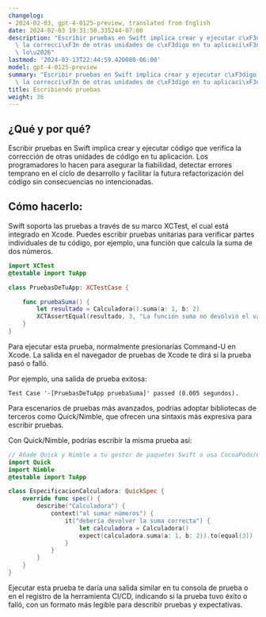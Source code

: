 ```yaml
---
changelog:
- 2024-02-03, gpt-4-0125-preview, translated from English
date: 2024-02-03 19:31:50.335244-07:00
description: "Escribir pruebas en Swift implica crear y ejecutar c\xF3digo que verifica\
  \ la correcci\xF3n de otras unidades de c\xF3digo en tu aplicaci\xF3n. Los programadores\
  \ lo\u2026"
lastmod: '2024-03-13T22:44:59.420080-06:00'
model: gpt-4-0125-preview
summary: "Escribir pruebas en Swift implica crear y ejecutar c\xF3digo que verifica\
  \ la correcci\xF3n de otras unidades de c\xF3digo en tu aplicaci\xF3n."
title: Escribiendo pruebas
weight: 36
---
```


## ¿Qué y por qué?
Escribir pruebas en Swift implica crear y ejecutar código que verifica la corrección de otras unidades de código en tu aplicación. Los programadores lo hacen para asegurar la fiabilidad, detectar errores temprano en el ciclo de desarrollo y facilitar la futura refactorización del código sin consecuencias no intencionadas.

## Cómo hacerlo:
Swift soporta las pruebas a través de su marco XCTest, el cual está integrado en Xcode. Puedes escribir pruebas unitarias para verificar partes individuales de tu código, por ejemplo, una función que calcula la suma de dos números.

```swift
import XCTest
@testable import TuApp

class PruebasDeTuApp: XCTestCase {

    func pruebaSuma() {
        let resultado = Calculadora().suma(a: 1, b: 2)
        XCTAssertEqual(resultado, 3, "La función suma no devolvió el valor esperado.")
    }
}
```

Para ejecutar esta prueba, normalmente presionarías Command-U en Xcode. La salida en el navegador de pruebas de Xcode te dirá si la prueba pasó o falló.

Por ejemplo, una salida de prueba exitosa:
```
Test Case '-[PruebasDeTuApp pruebaSuma]' passed (0.005 segundos).
```

Para escenarios de pruebas más avanzados, podrías adoptar bibliotecas de terceros como Quick/Nimble, que ofrecen una sintaxis más expresiva para escribir pruebas.

Con Quick/Nimble, podrías escribir la misma prueba así:

```swift
// Añade Quick y Nimble a tu gestor de paquetes Swift o usa CocoaPods/Carthage para instalarlos
import Quick
import Nimble
@testable import TuApp

class EspecificacionCalculadora: QuickSpec {
    override func spec() {
        describe("Calculadora") {
            context("al sumar números") {
                it("debería devolver la suma correcta") {
                    let calculadora = Calculadora()
                    expect(calculadora.suma(a: 1, b: 2)).to(equal(3))
                }
            }
        }
    }
}
```

Ejecutar esta prueba te daría una salida similar en tu consola de prueba o en el registro de la herramienta CI/CD, indicando si la prueba tuvo éxito o falló, con un formato más legible para describir pruebas y expectativas.
